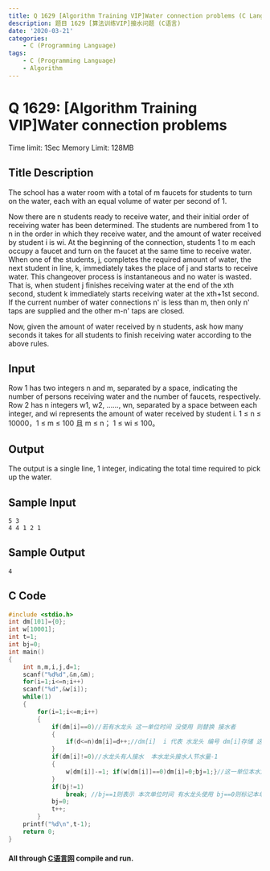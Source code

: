 ```yaml
---
title: Q 1629 [Algorithm Training VIP]Water connection problems (C Language)
description: 题目 1629 [算法训练VIP]接水问题 (C语言)
date: '2020-03-21'
categories:
    - C (Programming Language)
tags:
    - C (Programming Language)
    - Algorithm
---
```


# Q 1629: [Algorithm Training VIP]Water connection problems
Time limit: 1Sec Memory Limit: 128MB
## Title Description
The school has a water room with a total of m faucets for students to turn on the water, each with an equal volume of water per second of 1.

Now there are n students ready to receive water, and their initial order of receiving water has been determined. The students are numbered from 1 to n in the order in which they receive water, and the amount of water received by student i is wi. At the beginning of the connection, students 1 to m each occupy a faucet and turn on the faucet at the same time to receive water. When one of the students, j, completes the required amount of water, the next student in line, k, immediately takes the place of j and starts to receive water. This changeover process is instantaneous and no water is wasted. That is, when student j finishes receiving water at the end of the xth second, student k immediately starts receiving water at the xth+1st second. If the current number of water connections n' is less than m, then only n' taps are supplied and the other m-n' taps are closed.

Now, given the amount of water received by n students, ask how many seconds it takes for all students to finish receiving water according to the above rules.
## Input
Row 1 has two integers n and m, separated by a space, indicating the number of persons receiving water and the number of faucets, respectively.
Row 2 has n integers w1, w2, ......, wn, separated by a space between each integer, and wi represents the amount of water received by student i.
1 ≤ n ≤ 10000，1 ≤ m ≤ 100 且 m ≤ n；
1 ≤ wi ≤ 100。
## Output
The output is a single line, 1 integer, indicating the total time required to pick up the water.
## Sample Input
```
5 3
4 4 1 2 1
```
## Sample Output
```
4
```
## C Code
```c
#include <stdio.h>
int dm[101]={0};
int w[10001];
int t=1;
int bj=0;
int main()
{
	int n,m,i,j,d=1;
	scanf("%d%d",&n,&m);
	for(i=1;i<=n;i++)
	scanf("%d",&w[i]);
	while(1)
	{
		for(i=1;i<=m;i++)
		{
			if(dm[i]==0)//若有水龙头 这一单位时间 没使用 则替换 接水者 
			{
				if(d<=n)dm[i]=d++;//dm[i]  i 代表 水龙头 编号 dm[i]存储 这一单位时间 接水人编号 
			}
			if(dm[i]!=0)//水龙头有人接水  本水龙头接水人节水量-1 
			{
				w[dm[i]]-=1; if(w[dm[i]]==0)dm[i]=0;bj=1;}//这一单位本水龙头接水人接水量为0则空出水龙头
			}
			if(bj!=1)
				break; //bj==1则表示 本次单位时间 有水龙头使用 bj==0则标记本单位时间没水龙头使用则所有过程上一秒已完成   
			bj=0;
			t++;
		}
	printf("%d\n",t-1);
	return 0;
}
```
#### All through [C语言网](https://www.dotcpp.com/) compile and run.